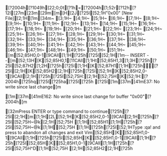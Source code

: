 [?2004h[?1049h[22;0;0t[?1h=[?2004h[1;52r[?12h[?12l[27m[23m[29m[m[H[2J[?25l[52;1H"0x00" [New File][2;1H[1m[34m~                                                                                                     [3;1H~                                                                                                     [4;1H~                                                                                                     [5;1H~                                                                                                     [6;1H~                                                                                                     [7;1H~                                                                                                     [8;1H~                                                                                                     [9;1H~                                                                                                     [10;1H~                                                                                                     [11;1H~                                                                                                     [12;1H~                                                                                                     [13;1H~                                                                                                     [14;1H~                                                                                                     [15;1H~                                                                                                     [16;1H~                                                                                                     [17;1H~                                                                                                     [18;1H~                                                                                                     [19;1H~                                                                                                     [20;1H~                                                                                                     [21;1H~                                                                                                     [22;1H~                                                                                                     [23;1H~                                                                                                     [24;1H~                                                                                                     [25;1H~                                                                                                     [26;1H~                                                                                                     [27;1H~                                                                                                     [28;1H~                                                                                                     [29;1H~                                                                                                     [30;1H~                                                                                                     [31;1H~                                                                                                     [32;1H~                                                                                                     [33;1H~                                                                                                     [34;1H~                                                                                                     [35;1H~                                                                                                     [36;1H~                                                                                                     [37;1H~                                                                                                     [38;1H~                                                                                                     [39;1H~                                                                                                     [40;1H~                                                                                                     [41;1H~                                                                                                     [42;1H~                                                                                                     [43;1H~                                                                                                     [44;1H~                                                                                                     [45;1H~                                                                                                     [46;1H~                                                                                                     [47;1H~                                                                                                     [48;1H~                                                                                                     [49;1H~                                                                                                     [50;1H~                                                                                                     [51;1H~                                                                                                     [m[52;85H0,0-1[9CAll[1;1H[?25h[?25l[52;1H[1m-- INSERT --[m[52;13H[K[52;85H0,1[11CAll[1;1Ht[52;85H1,3[1;3H[?25h[?25l[52;87H2[1;2H[?25h[?25l[1;1H[K[52;87H1[1;1H[?25h[?25l[2;1H[K[52;85H2[2;1H[?25h[?25l[52;1H[K[52;85H2,0-1[9CAll[2;1H[?25h[?25l[52;75H:[2;1H[52;75H[K[52;1H:[?2004h[?25hq[?25l[?25ha[?25l[?25h[?25l[1m[37m[41mE37: No write since last change[m
[1m[37m[41mE162: No write since last change for buffer "0x00"[?2004h[m
[32mPress ENTER or type command to continue[?25h[?25l[2;1H[m[1;1H[2L[52;1H[K[52;85H2,0-1[9CAll[2;1H[?25h[?25l[52;75H~@k[2;1H[52;75H   [1;1H[52;85H1[1;1H[?25h[?25l[52;75H~@k[1;1H[52;75H   [1;1H[?25h[?25l[52;1HType  :qa!  and press <Enter> to abandon all changes and exit Vim[52;85H[K[52;85H1,0-1[9CAll[1;1H[?25h[?25l[52;85H[K[52;85H1,0-1[9CAll[1;1H[?25h[?25l[52;85H[K[52;85H1,0-1[9CAll[1;1H[?25h[?25l[52;75H^D[1;1H[52;75H  [2;1H[52;85H2[2;1H[?25h